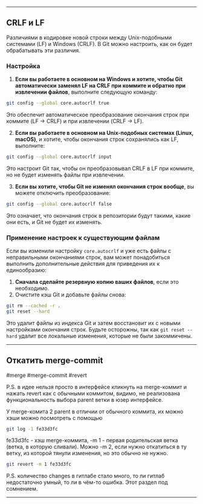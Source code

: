 
---
## CRLF и LF
Различиями в кодировке новой строки между Unix-подобными системами (LF) и Windows (CRLF). В Git можно настроить, как он будет обрабатывать эти различия.

### Настройка
1) **Если вы работаете в основном на Windows и хотите, чтобы Git автоматически заменял LF на CRLF при коммите и обратно при извлечении файлов**, выполните следующую команду:
```bash
git config --global core.autocrlf true
```
Это обеспечит автоматическое преобразование окончания строк при коммите (LF → CRLF) и при извлечении (CRLF → LF).

2) **Если вы работаете в основном на Unix-подобных системах (Linux, macOS)**, и хотите, чтобы окончания строк сохранялись как LF, выполните:
```bash
git config --global core.autocrlf input
```
Это настроит Git так, чтобы он преобразовывал CRLF в LF при коммите, но не будет изменять файлы при извлечении.

3) **Если вы хотите, чтобы Git не изменял окончания строк вообще**, вы можете отключить преобразование:
```bash
git config --global core.autocrlf false
```
Это означает, что окончания строк в репозитории будут такими, какие они есть, и Git не будет их изменять.

### Применение настроек к существующим файлам
Если вы изменили настройку `core.autocrlf` и уже есть файлы с неправильными окончаниями строк, вам может понадобиться выполнить дополнительные действия для приведения их к единообразию:
1) **Сначала сделайте резервную копию ваших файлов**, если это необходимо.
2) Очистите кэш Git и добавьте файлы снова:
```bash
git rm --cached -r .
git reset --hard
```
Это удалит файлы из индекса Git и затем восстановит их с новыми настройками окончания строк. Будьте осторожны, так как `git reset --hard` удалит все локальные изменения, которые не были закоммичены.

---

## Откатить merge-commit
#merge #merge-commit #revert

P.S. в идее нельзя просто в интерфейсе кликнуть на merge-коммит и нажать revert как с обычными коммитом, видимо, не реализована функциональность выбора parent ветки в юзер интерфейсе.

У merge-комита 2 parent в отличии от обычного коммита, их можно хэши можно посмотреть с помощью 
```bash
git log -1 fe33d3fc
```

fe33d3fc - хэш merge-коммита, -m 1 - первая родительская ветка (ветка, в которую сливали). Можно -m 2, если нужно откатиться в ту ветку, из которой тянули изменения, но это обычно не нужно.
```bash
git revert -m 1 fe33d3fc
```

P.S. количество changes в гитлабе стало много, то ли гитлаб недостаточно умный, то ли в чём-то ошибка. Этот раздел под сомнением.

---

